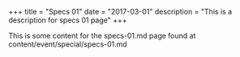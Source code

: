 +++
title = "Specs 01"
date = "2017-03-01"
description = "This is a description for specs 01 page"
+++

This is some content for the specs-01.md page found at content/event/special/specs-01.md